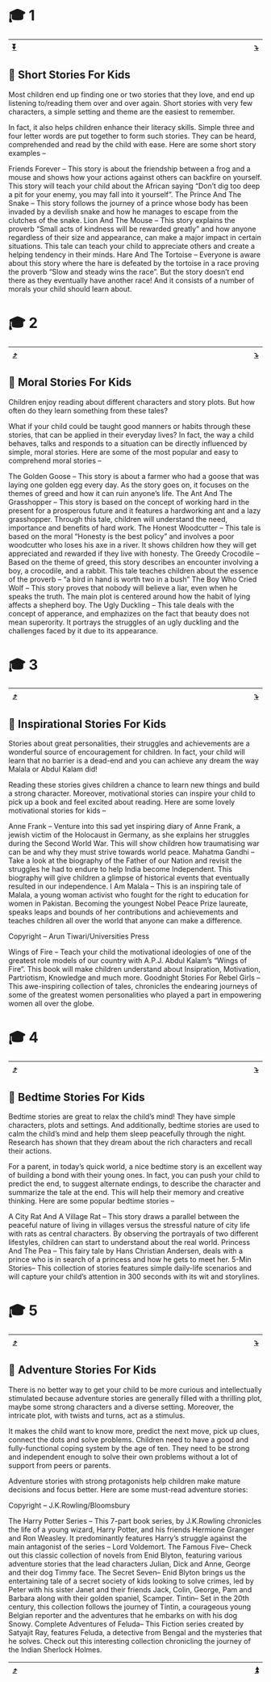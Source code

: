 <a name="1"></a>
# 🎓 1

| [:arrow_double_down:](#bottom) | <img width="800"/> | [:arrow_heading_down:](#2) |
|-|-|-|

## 📖 Short Stories For Kids

Most children end up finding one or two stories that they love, and end up listening to/reading them over and over again. Short stories with very few characters, a simple setting and theme are the easiest to remember.

In fact, it also helps children enhance their literacy skills. Simple three and four letter words are put together to form such stories. They can be heard, comprehended and read by the child with ease. Here are some short story examples –

Friends Forever – This story is about the friendship between a frog and a mouse and shows how your actions against others can backfire on yourself. This story will teach your child about the African saying “Don’t dig too deep a pit for your enemy, you may fall into it yourself”.
The Prince And The Snake – This story follows the journey of a prince whose body has been invaded by a devilish snake and how he manages to escape from the clutches of the snake.
Lion And The Mouse – This story explains the proverb “Small acts of kindness will be rewarded greatly” and how anyone regardless of their size and appearance, can make a major impact in certain situations. This tale can teach your child to appreciate others and create a helping tendency in their minds.
Hare And The Tortoise – Everyone is aware about this story where the hare is defeated by the tortoise in a race proving the proverb “Slow and steady wins the race”. But the story doesn’t end there as they eventually have another race! And it consists of a number of morals your child should learn about.

<a name="2"></a>
# 🎓 2

| [:arrow_heading_up:](#1) | <img width="800"/> | [:arrow_heading_down:](#3) |
|-|-|-|


## 📖 Moral Stories For Kids

Children enjoy reading about different characters and story plots. But how often do they learn something from these tales?

What if your child could be taught good manners or habits through these stories, that can be applied in their everyday lives? In fact, the way a child behaves, talks and responds to a situation can be directly influenced by simple, moral stories. Here are some of the most popular and easy to comprehend moral stories –

The Golden Goose – This story is about a farmer who had a goose that was laying one golden egg every day. As the story goes on, it focuses on the themes of greed and how it can ruin anyone’s life.
The Ant And The Grasshopper – This story is based on the concept of working hard in the present for a prosperous future and it features a hardworking ant and a lazy grasshopper. Through this tale, children will understand the need, importance and benefits of hard work.
The Honest Woodcutter – This tale is based on the moral “Honesty is the best policy” and involves a poor woodcutter who loses his axe in a river. It shows children how they will get appreciated and rewarded if they live with honesty.
The Greedy Crocodile – Based on the theme of greed, this story describes an encounter involving a boy, a crocodile, and a rabbit. This tale teaches children about the essence of the proverb – “a bird in hand is worth two in a bush”
The Boy Who Cried Wolf – This story proves that nobody will believe a liar, even when he speaks the truth. The main plot is centered around how the habit of lying affects a shepherd boy.
The Ugly Duckling – This tale deals with the concept of apperance, and emphazizes on the fact that beauty does not mean superority. It portrays the struggles of an ugly duckling and the challenges faced by it due to its appearance.

<a name="3"></a>
# 🎓 3

| [:arrow_heading_up:](#2) | <img width="800"/> | [:arrow_heading_down:](#4) |
|-|-|-|

## 📖 Inspirational Stories For Kids

Stories about great personalities, their struggles and achievements are a wonderful source of encouragement for children. In fact, your child will learn that no barrier is a dead-end and you can achieve any dream the way Malala or Abdul Kalam did!

Reading these stories gives children a chance to learn new things and build a strong character. Moreover, motivational stories can inspire your child to pick up a book and feel excited about reading. Here are some lovely motivational stories for kids –

Anne Frank – Venture into this sad yet inspiring diary of Anne Frank, a jewish victim of the Holocaust in Germany, as she explains her struggles during the Second World War. This will show children how traumatising war can be and why they must strive towards world peace.
Mahatma Gandhi – Take a look at the biography of the Father of our Nation and revisit the struggles he had to endure to help India become Independent. This biography will give children a glimpse of historical events that eventually resulted in our independence.
I Am Malala – This is an inspiring tale of Malala, a young woman activist who fought for the right to education for women in Pakistan. Becoming the youngest Nobel Peace Prize laureate, speaks leaps and bounds of her contributions and achievements and teaches children all over the world that anyone can make a difference.

Copyright – Arun Tiwari/Universities Press

Wings of Fire – Teach your child the motivational ideologies of one of the greatest role models of our country with A.P.J. Abdul Kalam’s “Wings of Fire”. This book will make children understand about Insipration, Motivation, Partriotism, Knowledge and much more.
Goodnight Stories For Rebel Girls – This awe-inspiring collection of tales, chronicles the endearing journeys of some of the greatest women personalities who played a part in empowering women all over the globe.

<a name="4"></a>
# 🎓 4

| [:arrow_heading_up:](#3) | <img width="800"/> | [:arrow_heading_down:](#5) |
|-|-|-|

## 📖 Bedtime Stories For Kids

Bedtime stories are great to relax the child’s mind! They have simple characters, plots and settings. And additionally, bedtime stories are used to calm the child’s mind and help them sleep peacefully through the night. Research has shown that they dream about the rich characters and recall their actions.

For a parent, in today’s quick world, a nice bedtime story is an excellent way of building a bond with their young ones. In fact, you can push your child to predict the end, to suggest alternate endings, to describe the character and summarize the tale at the end. This will help their memory and creative thinking. Here are some popular bedtime stories –

A City Rat And A Village Rat – This story draws a parallel between the peaceful nature of living in villages versus the stressful nature of city life with rats as central characters. By observing the portrayals of two different lifestyles, children can start to understand about the real world.
Princess And The Pea – This fairy tale by Hans Christian Andersen, deals with a prince who is in search of a princess and how he gets to meet her.
5-Min Stories– This collection of stories features simple daily-life scenarios and will capture your child’s attention in 300 seconds with its wit and storylines.

<a name="5"></a>
# 🎓 5

| [:arrow_heading_up:](#4) | <img width="800"/> | [:arrow_heading_down:](#bottom) |
|-|-|-|

## 📖 Adventure Stories For Kids

There is no better way to get your child to be more curious and intellectually stimulated because adventure stories are generally filled with a thrilling plot, maybe some strong characters and a diverse setting. Moreover, the intricate plot, with twists and turns, act as a stimulus.

It makes the child want to know more, predict the next move, pick up clues, connect the dots and solve problems. Children need to have a good and fully-functional coping system by the age of ten. They need to be strong and independent enough to solve their own problems without a lot of support from peers or parents.

Adventure stories with strong protagonists help children make mature decisions and focus better. Here are some must-read adventure stories:

Copyright – J.K.Rowling/Bloomsbury

The Harry Potter Series – This 7-part book series, by J.K.Rowling chronicles the life of a young wizard, Harry Potter, and his friends Hermione Granger and Ron Weasley. It predominantly features Harry’s struggle against the main antagonist of the series – Lord Voldemort.
The Famous Five– Check out this classic collection of novels from Enid Blyton, featuring various adventure stories that the lead characters Julian, Dick and Anne, George and their dog Timmy face.
The Secret Seven– Enid Blyton brings us the entertaining tale of a secret society of kids looking to solve crimes, led by Peter with his sister Janet and their friends Jack, Colin, George, Pam and Barbara along with their golden spaniel, Scamper.
Tintin– Set in the 20th century, this collection follows the journey of Tintin, a courageous young Belgian reporter and the adventures that he embarks on with his dog Snowy.
Complete Adventures of Feluda– This Fiction series created by Satyajit Ray, features Feluda, a detective from Bengal and the mysteries that he solves. Check out this interesting collection chronicling the journey of the Indian Sherlock Holmes.

| [:arrow_heading_up:](#4) | <a name="bottom"><img width="800"/></a> | [:arrow_double_up:](#1) |
|-|-|-|
